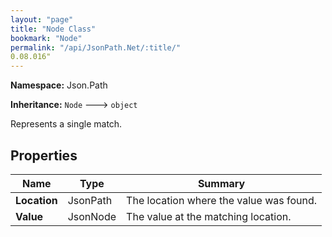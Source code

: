 ```yaml
---
layout: "page"
title: "Node Class"
bookmark: "Node"
permalink: "/api/JsonPath.Net/:title/"
0.08.016"
---
```

**Namespace:** Json.Path

**Inheritance:**
`Node`
 🡒 
`object`

Represents a single match.

## Properties

| Name | Type | Summary |
|---|---|---|
| **Location** | JsonPath | The location where the value was found. |
| **Value** | JsonNode | The value at the matching location. |

